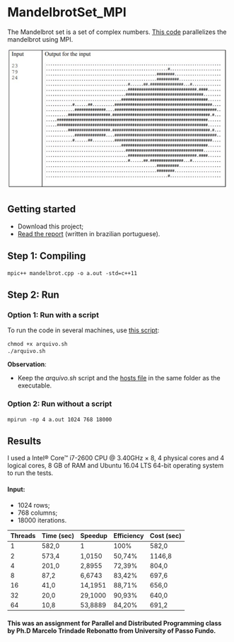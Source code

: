 # MandelbrotSet_MPI


The Mandelbrot set is a set of complex numbers. [This code](mandelbrotParalel.cpp) parallelizes the mandelbrot using MPI.

<img src="figures/example.PNG" width="500">

## Getting started

- Download this project;
- [Read the report](TechnicalReport_MandelbrotSetMPI.pdf) (written in brazilian portuguese).

## Step 1: Compiling

```
mpic++ mandelbrot.cpp -o a.out -std=c++11

```

## Step 2: Run

### Option 1: Run with a script

To run the code in several machines, use [this script](arquivo.sh):
```
chmod +x arquivo.sh
./arquivo.sh
```
**Observation**: 
- Keep the *arquivo.sh* script and the [hosts file](hosts) in the same folder as the executable.

### Option 2: Run without a script

```
mpirun -np 4 a.out 1024 768 18000
```


## Results

I used a Intel® Core™ i7-2600 CPU @ 3.40GHz × 8, 4 physical cores and 4 logical cores, 8 GB of RAM and Ubuntu 16.04 LTS 64-bit operating system to run the tests.

#### Input: 
- 1024 rows;
- 768 columns;
- 18000 iterations.

| Threads | Time (sec) | Speedup | Efficiency | Cost (sec) |
| --- | --- | --- | --- | --- |
| 1 | 582,0 | 1 | 100% | 582,0 |
| 2 | 573,4 | 1,0150 | 50,74% | 1146,8 |
| 4 | 201,0 | 2,8955 | 72,39% | 804,0 |
| 8 | 87,2 | 6,6743 | 83,42% | 697,6 | 
| 16 | 41,0 | 14,1951 | 88,71% | 656,0 |
| 32 | 20,0 | 29,1000 | 90,93% | 640,0 |
| 64 | 10,8 | 53,8889 |84,20% | 691,2 |


#### This was an assignment for Parallel and Distributed Programming class by Ph.D Marcelo Trindade Rebonatto from University of Passo Fundo.

